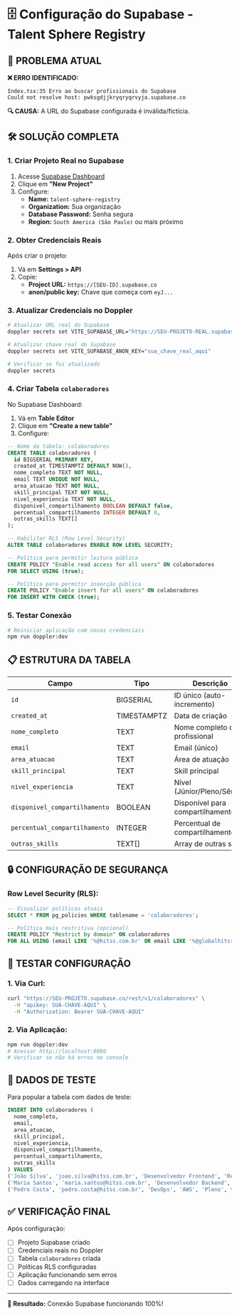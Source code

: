 # 🗄️ **Configuração do Supabase - Talent Sphere Registry**

## 🚨 **PROBLEMA ATUAL**

**❌ ERRO IDENTIFICADO:**
```
Index.tsx:35 Erro ao buscar profissionais do Supabase
Could not resolve host: pwksgdjjkryqryqrvyja.supabase.co
```

**🔍 CAUSA:**
A URL do Supabase configurada é inválida/fictícia.

## 🛠️ **SOLUÇÃO COMPLETA**

### 1. **Criar Projeto Real no Supabase**

1. Acesse [Supabase Dashboard](https://supabase.com/dashboard)
2. Clique em **"New Project"**
3. Configure:
   - **Name:** `talent-sphere-registry`
   - **Organization:** Sua organização
   - **Database Password:** Senha segura
   - **Region:** `South America (São Paulo)` ou mais próximo

### 2. **Obter Credenciais Reais**

Após criar o projeto:

1. Vá em **Settings > API**
2. Copie:
   - **Project URL:** `https://[SEU-ID].supabase.co`
   - **anon/public key:** Chave que começa com `eyJ...`

### 3. **Atualizar Credenciais no Doppler**

```bash
# Atualizar URL real do Supabase
doppler secrets set VITE_SUPABASE_URL="https://SEU-PROJETO-REAL.supabase.co"

# Atualizar chave real do Supabase
doppler secrets set VITE_SUPABASE_ANON_KEY="sua_chave_real_aqui"

# Verificar se foi atualizado
doppler secrets
```

### 4. **Criar Tabela `colaboradores`**

No Supabase Dashboard:

1. Vá em **Table Editor**
2. Clique em **"Create a new table"**
3. Configure:

```sql
-- Nome da tabela: colaboradores
CREATE TABLE colaboradores (
  id BIGSERIAL PRIMARY KEY,
  created_at TIMESTAMPTZ DEFAULT NOW(),
  nome_completo TEXT NOT NULL,
  email TEXT UNIQUE NOT NULL,
  area_atuacao TEXT NOT NULL,
  skill_principal TEXT NOT NULL,
  nivel_experiencia TEXT NOT NULL,
  disponivel_compartilhamento BOOLEAN DEFAULT false,
  percentual_compartilhamento INTEGER DEFAULT 0,
  outras_skills TEXT[]
);

-- Habilitar RLS (Row Level Security)
ALTER TABLE colaboradores ENABLE ROW LEVEL SECURITY;

-- Política para permitir leitura pública
CREATE POLICY "Enable read access for all users" ON colaboradores
FOR SELECT USING (true);

-- Política para permitir inserção pública  
CREATE POLICY "Enable insert for all users" ON colaboradores
FOR INSERT WITH CHECK (true);
```

### 5. **Testar Conexão**

```bash
# Reiniciar aplicação com novas credenciais
npm run doppler:dev
```

## 📋 **ESTRUTURA DA TABELA**

| Campo | Tipo | Descrição |
|-------|------|-----------|
| `id` | BIGSERIAL | ID único (auto-incremento) |
| `created_at` | TIMESTAMPTZ | Data de criação |
| `nome_completo` | TEXT | Nome completo do profissional |
| `email` | TEXT | Email (único) |
| `area_atuacao` | TEXT | Área de atuação |
| `skill_principal` | TEXT | Skill principal |
| `nivel_experiencia` | TEXT | Nível (Júnior/Pleno/Sênior) |
| `disponivel_compartilhamento` | BOOLEAN | Disponível para compartilhamento |
| `percentual_compartilhamento` | INTEGER | Percentual de compartilhamento |
| `outras_skills` | TEXT[] | Array de outras skills |

## 🔒 **CONFIGURAÇÃO DE SEGURANÇA**

### **Row Level Security (RLS):**
```sql
-- Visualizar políticas atuais
SELECT * FROM pg_policies WHERE tablename = 'colaboradores';

-- Política mais restritiva (opcional)
CREATE POLICY "Restrict by domain" ON colaboradores
FOR ALL USING (email LIKE '%@hitss.com.br' OR email LIKE '%@globalhitss.com.br');
```

## 🧪 **TESTAR CONFIGURAÇÃO**

### **1. Via Curl:**
```bash
curl "https://SEU-PROJETO.supabase.co/rest/v1/colaboradores" \
  -H "apikey: SUA-CHAVE-AQUI" \
  -H "Authorization: Bearer SUA-CHAVE-AQUI"
```

### **2. Via Aplicação:**
```bash
npm run doppler:dev
# Acessar http://localhost:8080
# Verificar se não há erros no console
```

## 🚀 **DADOS DE TESTE**

Para popular a tabela com dados de teste:

```sql
INSERT INTO colaboradores (
  nome_completo, 
  email, 
  area_atuacao, 
  skill_principal, 
  nivel_experiencia,
  disponivel_compartilhamento,
  percentual_compartilhamento,
  outras_skills
) VALUES 
('João Silva', 'joao.silva@hitss.com.br', 'Desenvolvedor Frontend', 'React', 'Pleno', true, 75, ARRAY['JavaScript', 'TypeScript']),
('Maria Santos', 'maria.santos@hitss.com.br', 'Desenvolvedor Backend', 'Node.js', 'Sênior', true, 50, ARRAY['Express', 'MongoDB']),
('Pedro Costa', 'pedro.costa@hitss.com.br', 'DevOps', 'AWS', 'Pleno', false, 0, ARRAY['Docker', 'Kubernetes']);
```

## ✅ **VERIFICAÇÃO FINAL**

Após configuração:
- [ ] Projeto Supabase criado
- [ ] Credenciais reais no Doppler
- [ ] Tabela `colaboradores` criada
- [ ] Políticas RLS configuradas
- [ ] Aplicação funcionando sem erros
- [ ] Dados carregando na interface

---

**🎯 Resultado:** Conexão Supabase funcionando 100%! 